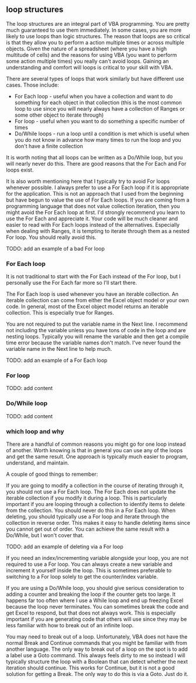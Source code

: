 ## loop structures

The loop structures are an integral part of VBA programming.  You are pretty much guaranteed to use them immediately.  In some cases, you are more likely to use loops than logic structures.  The reason that loops are so critical is that they allow you to perform a action multiple times or across multiple objects.  Given the nature of a spreadsheet (where you have a high multitude of cells) and the reasons for using VBA (you want to perform some action multiple times) you really can't avoid loops.  Gaining an understanding and comfort will loops is critical to your skill with VBA.

There are several types of loops that work similarly but have different use cases.  Those include:

* For Each loop - useful when you have a collection and want to do something for each object in that collection (this is the most common loop to use since you will nearly always have a collection of Ranges or some other object to iterate through)
* For loop - useful when you want to do something a specific number of times
* Do/While loops - run a loop until a condition is met which is useful when you do not know in advance how many times to run the loop and you don't have a finite collection

It is worth noting that all loops can be written as a Do/While loop, but you will nearly never do this.  There are good reasons that the For Each and For loops exist.

It is also worth mentioning here that I typically try to avoid For loops whenever possible.  I always prefer to use a For Each loop if it is appropriate for the application.  This is not an approach that I used from the beginning but have begun to value the use of For Each loops.  If you are coming from a programming language that does not value collection iteration, then you might avoid the For Each loop at first.  I'd strongly recommend you learn to use the For Each and appreciate it.  Your code will be much cleaner and easier to read with For Each loops instead of the alternatives.  Especially when dealing with Ranges, it is tempting to iterate through them as a nested For loop.  You should really avoid this.

TODO: add an example of a bad For loop

### For Each loop

It is not traditional to start with the For Each instead of the For loop, but I personally use the For Each far more so I'll start there.

The For Each loop is used whenever you have an iterable collection.  An iterable collection can come from either the Excel object model or your own code.  In general, most of the Excel object model returns an iterable collection.  This is especially true for Ranges.

You are not required to put the variable name in the Next line.  I recommend not including the variable unless you have tons of code in the loop and are nesting loops. Typically you will rename the variable and then get a compile time error because the variable names don't match.  I've never found the variable name in the Next line to help much.

TODO: add an example of a For Each loop

### For loop

TODO: add content

### Do/While loop

TODO: add content

### which loop and why

There are a handful of common reasons you might go for one loop instead of another.  Worth knowing is that in general you can use any of the loops and get the same result.  One approach is typically much easier to program, understand, and maintain.

A couple of good things to remember:

If you are going to modify a collection in the course of iterating through it, you should not use a For Each loop.  The For Each does not update the iterable collection if you modify it during a loop.  This is particularly important if you are looping through a collection to identify items to delete from the collection.  You should never do this in a For Each loop.  When deleting, you should typically use a For loop and iterate through the collection in reverse order.  This makes it easy to handle deleting items since you cannot get out of order.  You can achieve the same result with a Do/While, but I won't cover that.

TODO: add an example of deleting via a For loop

If you need an index/incrementing variable alongside your loop, you are not required to use a For loop.  You can always create a new variable and increment it yourself inside the loop.  This is sometimes preferable to switching to a For loop solely to get the counter/index variable.

If you are using a Do/While loop, you should give serious consideration to adding a counter and breaking the loop if the counter gets too large.  It happens far too often where I use a While loop and end up freezing Excel because the loop never terminates.  You can sometimes break the code and get Excel to respond, but that does not always work.  This is especially important if you are generating code that others will use since they may be less familiar with how to break out of an infinite loop.

You may need to break out of a loop.  Unfortunately, VBA does not have the normal Break and Continue commands that you might be familiar with from another language.  The only way to break out of a loop on the spot is to add a label use a Goto command.  This always feels dirty to me so instead I will typically structure the loop with a Boolean that can detect whether the next iteration should continue.  This works for Continue, but it is not a good solution for getting a Break.  The only way to do this is via a Goto.  Just do it.
